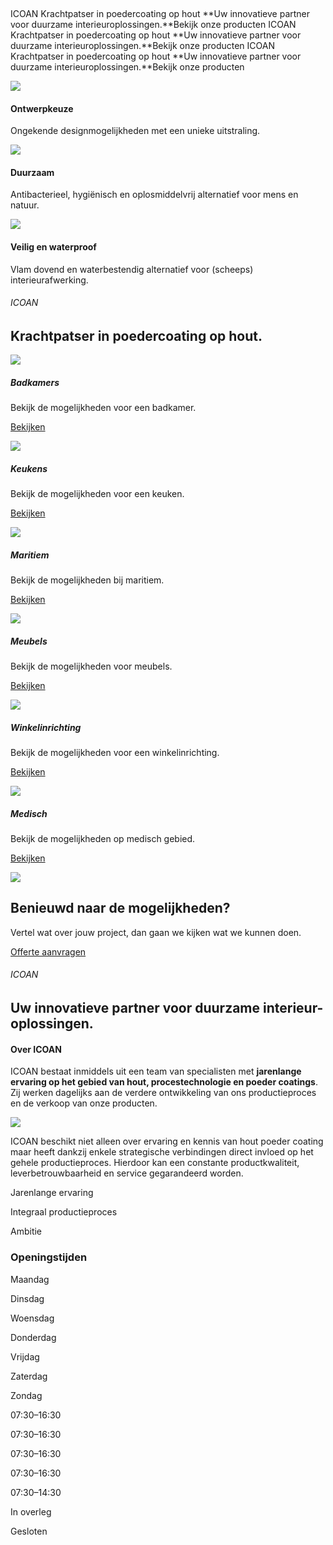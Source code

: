 ­

ICOAN
Krachtpatser in poedercoating op hout
**Uw innovatieve partner voor duurzame interieuroplossingen.**Bekijk onze producten ICOAN
Krachtpatser in poedercoating op hout
**Uw innovatieve partner voor duurzame interieuroplossingen.**Bekijk onze producten ICOAN
Krachtpatser in poedercoating op hout
**Uw innovatieve partner voor duurzame interieuroplossingen.**Bekijk onze producten

![](https://www.icoan.nl/wp-content/uploads/2020/03/Icon-ICOAN-2.png)

#### Ontwerpkeuze

Ongekende designmogelijkheden met een unieke uitstraling.

![](https://www.icoan.nl/wp-content/uploads/2020/03/Icon-ICOAN-3.png)

#### Duurzaam

Antibacterieel, hygiënisch en oplosmiddelvrij alternatief voor mens en natuur.

![](https://www.icoan.nl/wp-content/uploads/2020/03/Icon-ICOAN-1.png)

#### Veilig en waterproof

Vlam dovend en waterbestendig alternatief voor (scheeps) interieurafwerking.

###### ICOAN

## Krachtpatser in poedercoating op hout.

![](https://www.icoan.nl/wp-content/uploads/2021/04/ICOAN-doordavid-web-29-van-70-539x303.jpg)

##### Badkamers

Bekijk de mogelijkheden voor een badkamer.

[Bekijken](https://www.icoan.nl/badkamers/)

![](https://www.icoan.nl/wp-content/uploads/2021/04/782aa6ca-7c1f-42a0-bf4d-f554ca6cce6c-1-539x303.jpeg)

##### Keukens

Bekijk de mogelijkheden voor een keuken.

[Bekijken](https://www.icoan.nl/keukens/)

![](https://www.icoan.nl/wp-content/uploads/2020/04/martitiem-1.jpg)

##### Maritiem

Bekijk de mogelijkheden bij maritiem.

[Bekijken](https://www.icoan.nl/maritiem/)

![](https://www.icoan.nl/wp-content/uploads/2021/04/ICOAN-doordavid-web-27-van-70-1-539x303.jpg)

##### Meubels

Bekijk de mogelijkheden voor meubels.

[Bekijken](https://www.icoan.nl/meubels/)

![](https://www.icoan.nl/wp-content/uploads/2020/04/download-50-539x303.jpeg)

##### Winkelinrichting

Bekijk de mogelijkheden voor een winkelinrichting.

[Bekijken](https://www.icoan.nl/winkelinrichting/)

![](https://www.icoan.nl/wp-content/uploads/2020/04/apotheek-539x303.jpg)

##### Medisch

Bekijk de mogelijkheden op medisch gebied.

[Bekijken](https://www.icoan.nl/medisch/)

![](https://www.icoan.nl/wp-content/uploads/2021/04/ICOAN-doordavid-web-66-van-70.jpg)

## Benieuwd naar de mogelijkheden?

Vertel wat over jouw project, dan gaan we kijken wat we kunnen doen.

[Offerte aanvragen](https://www.icoan.nl/)

###### ICOAN

## Uw innovatieve partner voor duurzame interieur-oplossingen.

#### Over ICOAN

ICOAN bestaat inmiddels uit een team van specialisten met **jarenlange ervaring op het gebied van hout, procestechnologie en poeder coatings**. Zij werken dagelijks aan de verdere ontwikkeling van ons productieproces en de verkoop van onze producten.

![](https://www.icoan.nl/wp-content/uploads/2021/04/ICOAN-doordavid-web-44-van-70-539x303.jpg)

ICOAN beschikt niet alleen over ervaring en kennis van hout poeder coating maar heeft dankzij enkele strategische verbindingen direct invloed op het gehele productieproces. Hierdoor kan een constante productkwaliteit, leverbetrouwbaarheid en service gegarandeerd worden.

Jarenlange ervaring

Integraal productieproces

Ambitie

### Openingstijden

Maandag

Dinsdag

Woensdag

Donderdag

Vrijdag

Zaterdag

Zondag

07:30–16:30

07:30–16:30

07:30–16:30

07:30–16:30

07:30–14:30

In overleg

Gesloten